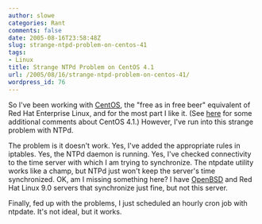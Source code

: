 ```yaml
---
author: slowe
categories: Rant
comments: false
date: 2005-08-16T23:58:48Z
slug: strange-ntpd-problem-on-centos-41
tags:
- Linux
title: Strange NTPd Problem on CentOS 4.1
url: /2005/08/16/strange-ntpd-problem-on-centos-41/
wordpress_id: 76
---
```


So I've been working with [CentOS](http://www.centos.org/), the "free as in free beer" equivalent of Red Hat Enterprise Linux, and for the most part I like it. (See [here]({{site.url}}/2005/08/08/brief-impressions-of-centos-41/) for some additional comments about CentOS 4.1.) However, I've run into this strange problem with NTPd.

The problem is it doesn't work. Yes, I've added the appropriate rules in iptables. Yes, the NTPd daemon is running. Yes, I've checked connectivity to the time server with which I am trying to synchronize. The ntpdate utility works like a champ, but NTPd just won't keep the server's time synchronized. OK, am I missing something here? I have [OpenBSD](http://www.openbsd.org/) and Red Hat Linux 9.0 servers that synchronize just fine, but not this server.

Finally, fed up with the problems, I just scheduled an hourly cron job with ntpdate. It's not ideal, but it works.
